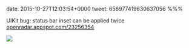 date: 2015-10-27T12:03:54+0000
tweet: 658977419630637056
%%%

UIKit bug: status bar inset can be applied twice [openradar.appspot.com/23256354](https://openradar.appspot.com/23256354)

![](CSUoeICWsAA5Vjt.png)
